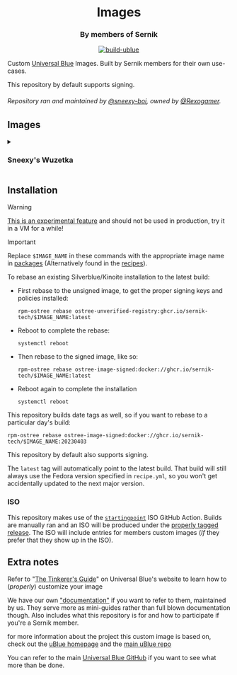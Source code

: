 <div align="center">
    <h1>Images</h1>
    <h3>By members of Sernik</h3>
</div>

<div align="center">

[![build-ublue](https://github.com/sernik-tech/member-images/actions/workflows/build.yml/badge.svg)](https://github.com/sernik-tech/member-images/actions/workflows/build.yml)

</div>

Custom [Universal Blue](https://universal-blue.org/) Images. Built by Sernik members for their own use-cases.

This repository by default supports signing.

###### Repository ran and maintained by [@sneexy-boi](https://github.com/sneexy-boi), owned by [@Rexogamer](https://github.com/Rexogamer).

## Images

<details>
<summary>

### Sneexy's Wuzetka

</summary>

custom image for myself, used with my thinkpad t480. a very vanilla kinoite-ublue out of the box install because i do all customizations myself post-install. :bowtie:

what this includes:

- a mostly simple and average Kinoite out of the box experience
  - some icons and themes preinstalled out of the box
- customized [yafti](https://github.com/ublue-os/yafti) installer
  - options to install more kde apps, gnome apps, gaming, internet/chat, utilities, all as flatpaks
- some [modern unix](https://github.com/ibraheemdev/modern-unix) utilities/replacements and zsh installed
- some [akmods](https://github.com/ublue-os/akmods)
  - [v4l2loopback](https://github.com/umlaeute/v4l2loopback)
  - [winesync](https://repo.or.cz/linux/zf.git/shortlog/refs/heads/winesync4)
  - [xone](https://github.com/BoukeHaarsma23/xonedo/)
  - [xpadneo](https://github.com/atar-axis/xpadneo)
- custom [justfiles](https://github.com/casey/just) scripts
  - some taken from [bazzite](https://github.com/ublue-os/bazzite)
    - waydroid cleaning, initialization, and waydroid_script helper scripts
    - patch 64bit garry mod's
    - add user to input group
    - enable virtualization/install qemu and virt-manager
    - install scrcpy
    - add and remove virtual audio channels/sinks
  - some of my own
    - thinkpad t480 fingerprint setup helper
    - discord/vesktop rpc fix
    - fix flatpak theme issues
- **some personal configurations (you may not want)**
  - forced systemd-resolved dns settings *(due to personal internet issues)*
  - uBlue's `laptop` bling

</details>

## Installation

> [!WARNING]  
> [This is an experimental feature](https://www.fedoraproject.org/wiki/Changes/OstreeNativeContainerStable) and should not be used in production, try it in a VM for a while!

> [!IMPORTANT]  
> Replace `$IMAGE_NAME` in these commands with the appropriate image name in [packages](https://github.com/orgs/sernik-tech/packages?repo_name=member-images) (Alternatively found in the [recipes](https://github.com/sernik-tech/member-images/tree/live/config/recipes)).

To rebase an existing Silverblue/Kinoite installation to the latest build:

- First rebase to the unsigned image, to get the proper signing keys and policies installed:
  ```
  rpm-ostree rebase ostree-unverified-registry:ghcr.io/sernik-tech/$IMAGE_NAME:latest
  ```
- Reboot to complete the rebase:
  ```
  systemctl reboot
  ```
- Then rebase to the signed image, like so:
  ```
  rpm-ostree rebase ostree-image-signed:docker://ghcr.io/sernik-tech/$IMAGE_NAME:latest
  ```
- Reboot again to complete the installation
  ```
  systemctl reboot
  ```

This repository builds date tags as well, so if you want to rebase to a particular day's build:

```
rpm-ostree rebase ostree-image-signed:docker://ghcr.io/sernik-tech/$IMAGE_NAME:20230403
```

This repository by default also supports signing.

The `latest` tag will automatically point to the latest build. That build will still always use the Fedora version specified in `recipe.yml`, so you won't get accidentally updated to the next major version.

### ISO

This repository makes use of the [`startingpoint`](https://github.com/ublue-os/startingpoint) ISO GitHub Action. Builds are manually ran and an ISO will be produced under the [properly tagged release](https://github.com/sernik-tech/member-images/releases/tag/auto-iso). The ISO will include entries for members custom images (<i>If</i> they prefer that they show up in the ISO).

## Extra notes

Refer to "[The Tinkerer's Guide](https://universal-blue.org/tinker/make-your-own/)" on Universal Blue's website to learn how to (<i>properly</i>) customize your image

We have our own ["documentation"](https://github.com/sernik-tech/member-images/blob/live/sernik/README.md) if you want to refer to them, maintained by us. They serve more as mini-guides rather than full blown documentation though. Also includes what this repository is for and how to participate if you're a Sernik member.

for more information about the project this custom image is based on, check out the [uBlue homepage](https://universal-blue.org/) and the [main uBlue repo](https://github.com/ublue-os/main/)

You can refer to the main [Universal Blue GitHub](https://github.com/ublue-os/) if you want to see what more than be done.
